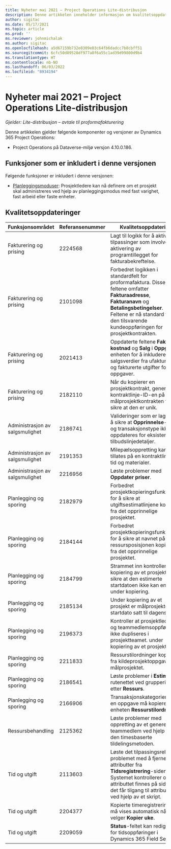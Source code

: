 ```yaml
---
title: Nyheter mai 2021 – Project Operations Lite-distribusjon
description: Denne artikkelen inneholder informasjon om kvalitetsoppdateringene som er tilgjengelige i utgivelsen av Project Operations Lite-distribusjon fra mai 2021.
author: sigitac
ms.date: 05/17/2021
ms.topic: article
ms.prod: ''
ms.reviewer: johnmichalak
ms.author: sigitac
ms.openlocfilehash: a5d67159b732e0309e03c64fb6dadcc7b8cbff51
ms.sourcegitcommit: 6cfc50d89528df977a8f6a55c1ad39d99800d9b4
ms.translationtype: HT
ms.contentlocale: nb-NO
ms.lasthandoff: 06/03/2022
ms.locfileid: "8934194"
---
```

# <a name="whats-new-may-2021---project-operations-lite-deployment"></a>Nyheter mai 2021 – Project Operations Lite-distribusjon

_Gjelder: Lite-distribusjon – avtale til proformafakturering_

Denne artikkelen gjelder følgende komponenter og versjoner av Dynamics 365 Project Operations:

   - Project Operations på Dataverse-miljø versjon 4.10.0.186.

## <a name="features-included-in-this-release"></a>Funksjoner som er inkludert i denne versjonen

Følgende funksjoner er inkludert i denne versjonen:

- [Planleggingsmoduser](../../project-management/scheduling-modes.md): Prosjektledere kan nå definere om et prosjekt skal administreres ved hjelp av planleggingsmodus med fast varighet, fast arbeid eller faste enheter.

## <a name="quality-updates"></a>Kvalitetsoppdateringer

| **Funksjonsområdet** | **Referansenummer** | **Kvalitetsoppdatering** |
| --- | --- | --- |
| Fakturering og prising | 2224568 | Lagt til logikk for å aktivere tilpassinger som involverer aktivering av programtillegget for fakturabekreftelse. |
| Fakturering og prising | 2101098 | Forbedret logikken i standardfelt for proformafaktura. Disse feltene omfatter **Fakturaadresse**, **Fakturanavn** og **Betalingsbetingelser**. Feltene er nå standard fra den tilsvarende kundeoppføringen for prosjektkontrakten. |
| Fakturering og prising | 2021413 | Oppdaterte feltene **Faktisk kostnad** og **Salg** i **Oppgave**-enheten for å inkludere salgsverdier fra ufakturerte og fakturerte utgifter for oppgaver. |
| Fakturering og prising | 2182110 | Når du kopierer en prosjektkontrakt, genereres kontraktlinje-ID-en på nytt i målprosjektkontrakten for å sikre at den er unik. |
| Administrasjon av salgsmulighet | 2186741 | Valideringer som er lagt til for å sikre at **Opprinnelse**-feltet og transaksjonstype ikke kan oppdateres for eksisterende tilbudslinjedetaljer. |
| Administrasjon av salgsmulighet | 2191353 | Milepælsoppretting kan ikke tillates på en kontraktlinje for tid og materialer. |
| Administrasjon av salgsmulighet | 2216956 | Løste problemer med **Oppdater priser**. |
| Planlegging og sporing | 2182979 | Forbedret prosjektkopieringsfunksjonen for å sikre at utgiftsestimatlinjene kopieres fra det opprinnelige prosjektet. |
| Planlegging og sporing | 2184144 | Forbedret prosjektkopieringsfunksjonen for å sikre at navnet på ressursposisjonen kopieres fra det opprinnelige prosjektet. |
| Planlegging og sporing | 2184799 | Strammet inn kontrollen ved kopiering av et prosjekt for å sikre at den estimerte startdatoen ikke kan endres under kopiering. |
| Planlegging og sporing | 2185134 | Under kopiering av et prosjekt er målprosjektets startdato satt til dagens dato. |
| Planlegging og sporing | 2196373 | Kontroller at prosjektleder- og teammedlemsoppføringer ikke dupliseres i prosjektteamet. under kopiering av et prosjekt. |
| Planlegging og sporing | 2211833 | Ressurstilordninger kopieres fra kildeprosjektoppgaven til målprosjektet. |
| Planlegging og sporing | 2186541 | Løste problemer i **Estimater**-rutenettet ved gruppering etter **Ressurs**. |
| Planlegging og sporing | 2166906 | Transaksjonskategorien fra en oppgave må kopieres til enheten **Ressurstilordning**. |
| Ressursbehandling | 2125362 | Løste problemer med oppretting av et generelt teammedlem ved hjelp av den timesbaserte tildelingsmetoden. |
| Tid og utgift | 2113603 | Løste det tilpassingsrelaterte problemet med å fjerne attributter fra **Tidsregistrering**-siden. Systemet kontrollerer om attributtet finnes på siden før det får tilgang til attributtet ved hjelp av et skript. |
| Tid og utgift | 2204377 | Kopierte timeregistreringer må vises automatisk når du velger **Kopier uke**. |
| Tid og utgift | 2209059 | **Status**-feltet kan redigeres for tidsoppføringer i Dynamics 365 Field Service. |
